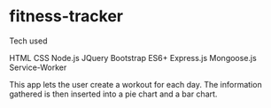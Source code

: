 # fitness-tracker

Tech used 

HTML
CSS
Node.js
JQuery
Bootstrap
ES6+
Express.js
Mongoose.js
Service-Worker

This app lets the user create a workout for each day. The information gathered is then inserted into a pie chart and a bar chart. 